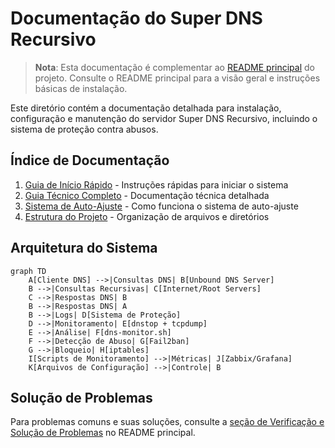 # Documentação do Super DNS Recursivo

> **Nota**: Esta documentação é complementar ao [README principal](../README.md) do projeto. Consulte o README principal para a visão geral e instruções básicas de instalação.

Este diretório contém a documentação detalhada para instalação, configuração e manutenção do servidor Super DNS Recursivo, incluindo o sistema de proteção contra abusos.

## Índice de Documentação

1. [Guia de Início Rápido](dns-protection-quickstart.md) - Instruções rápidas para iniciar o sistema
2. [Guia Técnico Completo](dns-protection-technical-guide.md) - Documentação técnica detalhada
3. [Sistema de Auto-Ajuste](dns-auto-adjusting-system.md) - Como funciona o sistema de auto-ajuste
4. [Estrutura do Projeto](project-structure.md) - Organização de arquivos e diretórios

## Arquitetura do Sistema

```mermaid
graph TD
    A[Cliente DNS] -->|Consultas DNS| B[Unbound DNS Server]
    B -->|Consultas Recursivas| C[Internet/Root Servers]
    C -->|Respostas DNS| B
    B -->|Respostas DNS| A
    B -->|Logs| D[Sistema de Proteção]
    D -->|Monitoramento| E[dnstop + tcpdump]
    E -->|Análise| F[dns-monitor.sh]
    F -->|Detecção de Abuso| G[Fail2ban]
    G -->|Bloqueio| H[iptables]
    I[Scripts de Monitoramento] -->|Métricas| J[Zabbix/Grafana]
    K[Arquivos de Configuração] -->|Controle| B
```

## Solução de Problemas

Para problemas comuns e suas soluções, consulte a [seção de Verificação e Solução de Problemas](../README.md#verificação-e-solução-de-problemas) no README principal.
